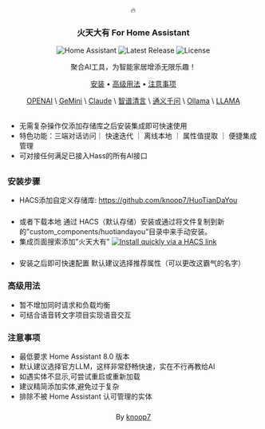 <div align="center">

🔥
### 火天大有 For Home Assistant 

![Home Assistant](https://img.shields.io/badge/Home%20Assistant-2024.8.0-blue.svg?color=red)
![Latest Release](https://img.shields.io/github/v/release/knoop7/HuoTianDaYou?color=red)
![License](https://img.shields.io/github/license/knoop7/HuoTianDaYou?color=red)

聚合AI工具，为智能家居增添无限乐趣！

[安装](#安装步骤) • [高级用法](#高级用法) • [注意事项](#注意事项)

[OPENAI](https://openai.com/) \ [GeMini](https://gemini.google.com/) \ [Claude](https://www.anthropic.com/) \ [智谱清言](https://open.bigmodel.cn/) \ [通义千问](https://tongyi.aliyun.com/) \ [Ollama](https://ollama.ai/) \ [LLAMA](https://ai.meta.com/llama/)

</div>

##

- 无需复杂操作仅添加存储库之后安装集成即可快速使用
- 特色功能：三端对话访问｜ 快速迭代 ｜ 离线本地 ｜ 属性值提取 ｜ 便捷集成管理
- 可对接任何满足已接入Hass的所有AI接口

##

<div align="center">



</div>



### 安装步骤

- HACS添加自定义存储库:
https://github.com/knoop7/HuoTianDaYou

###

- 或者下载本地
通过 HACS（默认存储）安装或通过将文件复制到新的"custom_components/huotiandayou"目录中来手动安装。
- 集成页面搜索添加"火天大有" [![Install quickly via a HACS link](https://my.home-assistant.io/badges/hacs_repository.svg)](https://my.home-assistant.io/redirect/hacs_repository/?owner=knoop7&repository=huotiandayoupe&category=integration)




###

- 安装之后即可快速配置
默认建议选择推荐属性（可以更改这霸气的名字）


### 高级用法

- 暂不增加同时请求和负载均衡
- 可结合语音转文字项目实现语音交互

### 注意事项

-    最低要求 Home Assistant 8.0 版本
-    默认建议选择官方LLM，这样非常舒畅快速，实在不行再教给AI
-    如遇实体不显示,可尝试重启或重新加载
-    建议精简添加实体,避免过于复杂
-    排除不被 Home Assistant 认可管理的实体

###

###

<div align="center">

By [knoop7](https://github.com/knoop7)

</div>
